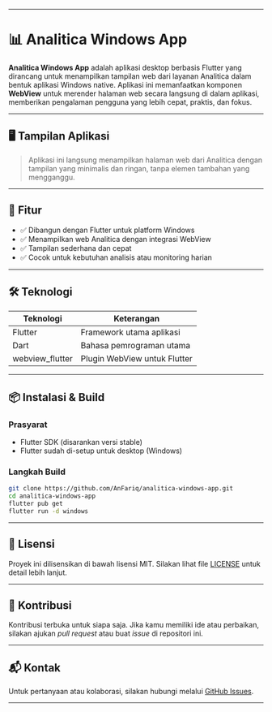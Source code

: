 
---

# 📊 Analitica Windows App

**Analitica Windows App** adalah aplikasi desktop berbasis Flutter yang dirancang untuk menampilkan tampilan web dari layanan Analitica dalam bentuk aplikasi Windows native. Aplikasi ini memanfaatkan komponen **WebView** untuk merender halaman web secara langsung di dalam aplikasi, memberikan pengalaman pengguna yang lebih cepat, praktis, dan fokus.

---

## 🖥️ Tampilan Aplikasi

> Aplikasi ini langsung menampilkan halaman web dari Analitica dengan tampilan yang minimalis dan ringan, tanpa elemen tambahan yang mengganggu.

---

## 🚀 Fitur

* ✅ Dibangun dengan Flutter untuk platform Windows
* ✅ Menampilkan web Analitica dengan integrasi WebView
* ✅ Tampilan sederhana dan cepat
* ✅ Cocok untuk kebutuhan analisis atau monitoring harian

---

## 🛠️ Teknologi

| Teknologi        | Keterangan                   |
| ---------------- | ---------------------------- |
| Flutter          | Framework utama aplikasi     |
| Dart             | Bahasa pemrograman utama     |
| webview\_flutter | Plugin WebView untuk Flutter |

---

## 📦 Instalasi & Build

### Prasyarat

* Flutter SDK (disarankan versi stable)
* Flutter sudah di-setup untuk desktop (Windows)

### Langkah Build

```bash
git clone https://github.com/AnFariq/analitica-windows-app.git
cd analitica-windows-app
flutter pub get
flutter run -d windows
```

---

## 🧾 Lisensi

Proyek ini dilisensikan di bawah lisensi MIT. Silakan lihat file [LICENSE](./LICENSE) untuk detail lebih lanjut.

---

## 🙌 Kontribusi

Kontribusi terbuka untuk siapa saja. Jika kamu memiliki ide atau perbaikan, silakan ajukan *pull request* atau buat *issue* di repositori ini.

---

## 📬 Kontak

Untuk pertanyaan atau kolaborasi, silakan hubungi melalui [GitHub Issues](https://github.com/AnFariq).

---
